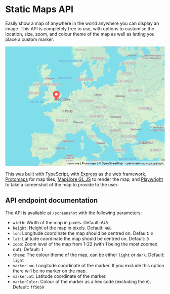 # Static Maps API

Easily show a map of anywhere in the world anywhere you can display an image. This API is completely free to use, with options to customise the location, size, zoom, and colour theme of the map as well as letting you place a custom marker.

![Example map generated with the API](assets/example.png)

This was built with TypeScript, with [Express](https://expressjs.com/) as the web framework, [Protomaps](https://protomaps.com/) for map tiles, [MapLibre GL JS](https://maplibre.org/maplibre-gl-js/docs/) to render the map, and [Playwright](https://playwright.dev/) to take a screenshot of the map to provide to the user.

## API endpoint documentation

The API is available at `/screenshot` with the following parameters:

* `width`: Width of the map in pixels. Default: `640`
* `height`: Height of the map in pixels. Default: `480`
* `lon`: Longitude coordinate the map should be centred on. Default: `0`
* `lat`: Latitude coordinate the map should be centred on. Default: `0`
* `zoom`: Zoom level of the map from 1-22 (with 1 being the most zoomed out). Default: `1`
* `theme`: The colour theme of the map, can be either `light` or `dark`. Default: `light`
* `markerLon`: Longitude coordinate of the marker. If you exclude this option there will be no marker on the map.
* `markerLat`: Latitude coordinate of the marker.
* `markerColor`: Colour of the marker as a hex code (excluding the `#`). Default: `ff5050`